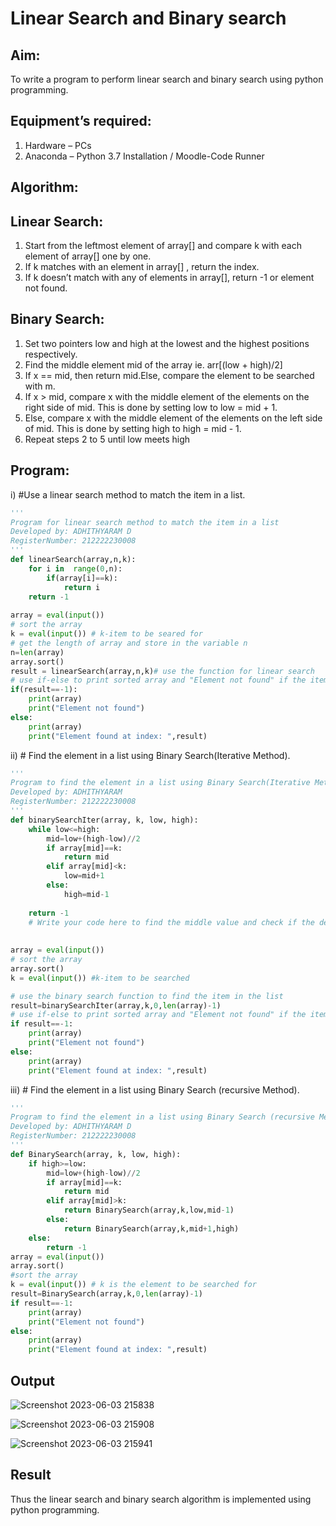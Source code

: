 # Linear Search and Binary search
## Aim:
To write a program to perform linear search and binary search using python programming.
## Equipment’s required:
1.	Hardware – PCs
2.	Anaconda – Python 3.7 Installation / Moodle-Code Runner
## Algorithm:
## Linear Search:
1.	Start from the leftmost element of array[] and compare k with each element of array[] one by one.
2.	If k matches with an element in array[] , return the index.
3.	If k doesn’t match with any of elements in array[], return -1 or element not found.
## Binary Search:
1.	Set two pointers low and high at the lowest and the highest positions respectively.
2.	Find the middle element mid of the array ie. arr[(low + high)/2]
3.	If x == mid, then return mid.Else, compare the element to be searched with m.
4.	If x > mid, compare x with the middle element of the elements on the right side of mid. This is done by setting low to low = mid + 1.
5.	Else, compare x with the middle element of the elements on the left side of mid. This is done by setting high to high = mid - 1.
6.	Repeat steps 2 to 5 until low meets high
## Program:
i)	#Use a linear search method to match the item in a list.
```python
''' 
Program for linear search method to match the item in a list
Developed by: ADHITHYARAM D
RegisterNumber: 212222230008
'''
def linearSearch(array,n,k):
    for i in  range(0,n):
        if(array[i]==k):
            return i
    return -1        
    
array = eval(input())
# sort the array
k = eval(input()) # k-item to be seared for
# get the length of array and store in the variable n
n=len(array)
array.sort()
result = linearSearch(array,n,k)# use the function for linear search
# use if-else to print sorted array and "Element not found" if the item is not present in the list otherwise print sorted array and "Element found at index: ", result
if(result==-1):
    print(array)
    print("Element not found")
else:
    print(array)
    print("Element found at index: ",result)
```
ii)	# Find the element in a list using Binary Search(Iterative Method).
```python
''' 
Program to find the element in a list using Binary Search(Iterative Method)..
Developed by: ADHITHYARAM 
RegisterNumber: 212222230008 
'''
def binarySearchIter(array, k, low, high):
    while low<=high:
        mid=low+(high-low)//2
        if array[mid]==k:
            return mid
        elif array[mid]<k:
            low=mid+1
        else:
            high=mid-1
            
    return -1
    # Write your code here to find the middle value and check if the desired item is above or below the middle value
    
    
array = eval(input())
# sort the array
array.sort()
k = eval(input()) #k-item to be searched

# use the binary search function to find the item in the list
result=binarySearchIter(array,k,0,len(array)-1)
# use if-else to print sorted array and "Element not found" if the item is not present in the list otherwise print sorted array and "Element found at index: ", result
if result==-1:
    print(array)
    print("Element not found")
else:
    print(array)
    print("Element found at index: ",result)
```
iii)	# Find the element in a list using Binary Search (recursive Method).
```python
''' 
Program to find the element in a list using Binary Search (recursive Method).
Developed by: ADHITHYARAM D
RegisterNumber: 212222230008
'''
def BinarySearch(array, k, low, high):
    if high>=low:
        mid=low+(high-low)//2
        if array[mid]==k:
            return mid
        elif array[mid]>k:
            return BinarySearch(array,k,low,mid-1)
        else:
            return BinarySearch(array,k,mid+1,high)
    else:        
        return -1    
array = eval(input())
array.sort()
#sort the array
k = eval(input()) # k is the element to be searched for
result=BinarySearch(array,k,0,len(array)-1)
if result==-1:
    print(array)
    print("Element not found")
else:
    print(array)
    print("Element found at index: ",result)

```
## Output
![Screenshot 2023-06-03 215838](https://github.com/Adhithyaram29D/Search-Algorithm/assets/119393540/62af6068-9097-4115-b4cf-ffb24c923a78)

![Screenshot 2023-06-03 215908](https://github.com/Adhithyaram29D/Search-Algorithm/assets/119393540/4ccf7c06-f766-47cf-9a02-46032bebd4ef)

![Screenshot 2023-06-03 215941](https://github.com/Adhithyaram29D/Search-Algorithm/assets/119393540/3431bb71-07ac-4460-8c77-e2f586b19af3)

## Result
Thus the linear search and binary search algorithm is implemented using python programming.
